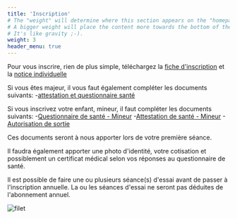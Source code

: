 ```yaml
---
title: 'Inscription'
# The "weight" will determine where this section appears on the "homepage".
# A bigger weight will place the content more towards the bottom of the page.
# It's like gravity ;-).
weight: 3
header_menu: true
---
```


Pour vous inscrire, rien de plus simple, téléchargez la [fiche d'inscription](/Dossier_de_candidature.pdf) et la [notice individuelle](/Notice_individuelle.pdf) 

Si vous êtes majeur, il vous faut également compléter les documents suivants:
-[attestation et questionnaire santé](/Attestation_et_questionnaire_Sante_adherent_majeur.pdf)

Si vous inscrivez votre enfant, mineur, il faut compléter les documents suivants:
-[Questionnaire de santé - Mineur](/Questionnaire_sante_mineurs.pdf) 
-[Attestation de santé - Mineur](/Attestation_sante_mineurs.pdf) 
-[Autorisation de sortie](/Autorisation_de_sortie.docx) 

Ces documents seront à nous apporter lors de votre première séance.

Il faudra également apporter une photo d'identité, votre cotisation et possiblement un certificat médical selon vos réponses au questionnaire de santé.

Il est possible de faire une ou plusieurs séance(s) d'essai avant de passer à l'inscription annuelle. La ou les séances d'essai ne seront pas déduites de l'abonnement annuel.

![filet](images/affiche.webp)
